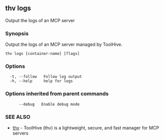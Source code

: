 ## thv logs

Output the logs of an MCP server

### Synopsis

Output the logs of an MCP server managed by ToolHive.

```
thv logs [container-name] [flags]
```

### Options

```
  -t, --follow   Follow log output
  -h, --help     help for logs
```

### Options inherited from parent commands

```
      --debug   Enable debug mode
```

### SEE ALSO

* [thv](thv.md)	 - ToolHive (thv) is a lightweight, secure, and fast manager for MCP servers

